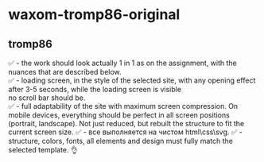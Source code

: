 # waxom-tromp86-original
## tromp86
 :white_check_mark: - the work should look actually 1 in 1 as on the assignment, with the nuances that are described below.    
 :white_check_mark: - loading screen, in the style of the selected site, with any opening effect after 3-5 seconds, while the loading screen is visible    
 no scroll bar should be.    
 :white_check_mark: - full adaptability of the site with maximum screen compression. On mobile devices, everything should be perfect in all screen 
positions (portrait, landscape). Not just reduced, but rebuilt the structure to fit the current screen size.
 :white_check_mark: - все выполняется на чистом html\css\svg.
 :white_check_mark: - structure, colors, fonts, all elements and design must fully match the selected template.
 :ok_hand:
